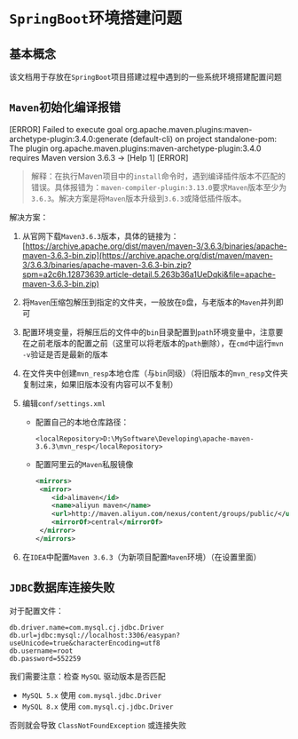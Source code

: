 # `SpringBoot`环境搭建问题

## 基本概念

该文档用于存放在`SpringBoot`项目搭建过程中遇到的一些系统环境搭建配置问题



## `Maven`初始化编译报错

[ERROR] Failed to execute goal org.apache.maven.plugins:maven-archetype-plugin:3.4.0:generate (default-cli) on project standalone-pom: The plugin org.apache.maven.plugins:maven-archetype-plugin:3.4.0 requires Maven version 3.6.3 -> [Help 1] [ERROR]

> 解释：在执行Maven项目中的`install`命令时，遇到编译插件版本不匹配的错误。具体报错为：`maven-compiler-plugin:3.13.0`要求`Maven`版本至少为`3.6.3`。解决方案是将`Maven`版本升级到`3.6.3`或降低插件版本。

解决方案：

1. 从官网下载`Maven3.6.3`版本，具体的链接为：[https://archive.apache.org/dist/maven/maven-3/3.6.3/binaries/apache-maven-3.6.3-bin.zip](https://archive.apache.org/dist/maven/maven-3/3.6.3/binaries/apache-maven-3.6.3-bin.zip?spm=a2c6h.12873639.article-detail.5.263b36a1UeDqki&file=apache-maven-3.6.3-bin.zip)

2. 将`Maven`压缩包解压到指定的文件夹，一般放在`D`盘，与老版本的`Maven`并列即可

3. 配置环境变量，将解压后的文件中的`bin`目录配置到`path`环境变量中，注意要在之前老版本的配置之前（这里可以将老版本的`path`删除），在`cmd`中运行`mvn -v`验证是否是最新的版本

4. 在文件夹中创建`mvn_resp`本地仓库（与`bin`同级）（将旧版本的`mvn_resp`文件夹复制过来，如果旧版本没有内容可以不复制）

5. 编辑`conf/settings.xml`

   - 配置自己的本地仓库路径：

     `<localRepository>D:\MySoftware\Developing\apache-maven-3.6.3\mvn_resp</localRepository>`

   - 配置阿里云的`Maven`私服镜像

     ```xml
     <mirrors>
      <mirror>
         <id>alimaven</id>
         <name>aliyun maven</name>
         <url>http://maven.aliyun.com/nexus/content/groups/public/</url>
         <mirrorOf>central</mirrorOf>
      </mirror>
     </mirrors>
     ```

6. 在`IDEA`中配置`Maven 3.6.3`（为新项目配置`Maven`环境）（在设置里面）



## `JDBC`数据库连接失败

对于配置文件：

```pr
db.driver.name=com.mysql.cj.jdbc.Driver
db.url=jdbc:mysql://localhost:3306/easypan?useUnicode=true&characterEncoding=utf8
db.username=root
db.password=552259
```

我们需要注意：检查 `MySQL` 驱动版本是否匹配

- `MySQL 5.x` 使用 `com.mysql.jdbc.Driver`
- `MySQL 8.x` 使用 `com.mysql.cj.jdbc.Driver`

否则就会导致 `ClassNotFoundException` 或连接失败
